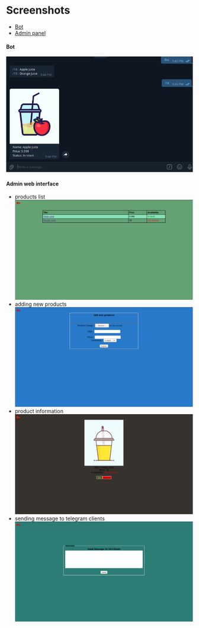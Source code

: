 # Screenshots
 - [Bot](#Bot)
 - [Admin panel](#admin-web-interface)


#### Bot
![](bot.png)

#### Admin web interface
- products list
![](list.png)
- adding new products
![](new.png)
- product information
![](product.png)
- sending message to telegram clients
![](send-msg.png)
